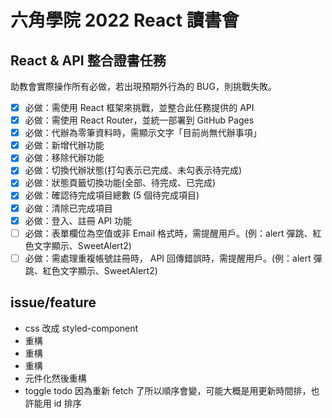 # 六角學院 2022 React 讀書會

## React & API 整合證書任務

助教會實際操作所有必做，若出現預期外行為的 BUG，則挑戰失敗。

- [x] 必做：需使用 React 框架來挑戰，並整合此任務提供的 API
- [x] 必做：需使用 React Router，並統一部署到 GitHub Pages
- [x] 必做：代辦為零筆資料時，需顯示文字「目前尚無代辦事項」
- [x] 必做：新增代辦功能
- [x] 必做：移除代辦功能
- [x] 必做：切換代辦狀態(打勾表示已完成、未勾表示待完成)
- [x] 必做：狀態頁籤切換功能(全部、待完成、已完成)
- [x] 必做：確認待完成項目總數 (5 個待完成項目)
- [x] 必做：清除已完成項目
- [x] 必做：登入、註冊 API 功能
- [ ] 必做：表單欄位為空值或非 Email 格式時，需提醒用戶。(例：alert 彈跳、紅色文字顯示、SweetAlert2)
- [ ] 必做：需處理重複帳號註冊時， API 回傳錯誤時，需提醒用戶。(例：alert 彈跳、紅色文字顯示、SweetAlert2)

## issue/feature

- css 改成 styled-component
- 重構
- 重構
- 重構
- 元件化然後重構
- toggle todo 因為重新 fetch 了所以順序會變，可能大概是用更新時間排，也許能用 id 排序
